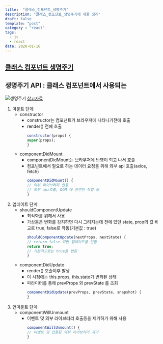 ```yaml
---
title:  "클래스_컴포넌트_생명주기"
description: "클래스_컴포넌트_생명주기에 대한 정리"
draft: false
template: "post"
category : "react"
tags:
  - js
  - react
date: 2020-01-16
---
```

## [클래스 컴포넌트 생명주기](https://ko.reactjs.org/docs/state-and-lifecycle.html)

## 생명주기 API : 클래스 컴포넌트에서 사용되는 
![생명주기](../../assets/lifecycle.png)
[참고자료](http://projects.wojtekmaj.pl/react-lifecycle-methods-diagram/)

1. 마운트 단계 
    - constructor
        - constructor는 컴포넌트가 브라우저에 나타나기전에 호출
        - render() 전에 호출
            ```js
            constructor(props) {
            super(props);
            }
            ```
    - componentDidMount
        - componentDidMount는 브라우저에 반영이 되고 나서 호출
        - 컴포넌트에서 필요로 하는 데이터 요청을 위해 외부 api 호출(axios, fetch)
            ```js
            componentDidMount() {
            // 외부 라이브러리 연동
            // 외부 api호출, DOM 에 관련된 작업 등
            }
            ```
2. 업데이트 단계
    - shouldComponentUpdate
        - 최적화를 위해서 사용
        - 가상돔은 변화를 감지하면 다시 그려지는데 전에 있던 state, prop의 값 비교로 true, false로 작동(기본값 : true)
            ```js
            shouldComponentUpdate(nextProps, nextState) {
            // return false 하면 업데이트를 안함
            return true;
            // 기본적으로는 true를 반환
            }
            ```
    - componentDidUpdate
        - render() 호출이후 발생
        - 이 시점에는 this.props, this.state가 변화된 상태
        - 파라미터를 통해 prevProps 와 prevState 를 조회
            ```js
            componentDidUpdate(prevProps, prevState, snapshot) {
            }
            ```
3. 언마운트 단계
    - componentWillUnmount
        - 이벤트 및 외부 라이브러리 호출등을 제거하기 위해 사용
            ```js
           componentWillUnmount() {
            // 이벤트 및 연동된 외부 라이브러리 제거
            }
            ```        
